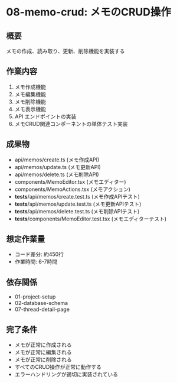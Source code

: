 # 08-memo-crud: メモのCRUD操作

## 概要
メモの作成、読み取り、更新、削除機能を実装する

## 作業内容
1. メモ作成機能
2. メモ編集機能
3. メモ削除機能
4. メモ表示機能
5. API エンドポイントの実装
6. メモCRUD関連コンポーネントの単体テスト実装

## 成果物
- api/memos/create.ts (メモ作成API)
- api/memos/update.ts (メモ更新API)
- api/memos/delete.ts (メモ削除API)
- components/MemoEditor.tsx (メモエディター)
- components/MemoActions.tsx (メモアクション)
- __tests__/api/memos/create.test.ts (メモ作成APIテスト)
- __tests__/api/memos/update.test.ts (メモ更新APIテスト)
- __tests__/api/memos/delete.test.ts (メモ削除APIテスト)
- __tests__/components/MemoEditor.test.tsx (メモエディターテスト)

## 想定作業量
- コード差分: 約450行
- 作業時間: 6-7時間

## 依存関係
- 01-project-setup
- 02-database-schema
- 07-thread-detail-page

## 完了条件
- メモが正常に作成される
- メモが正常に編集される
- メモが正常に削除される
- すべてのCRUD操作が正常に動作する
- エラーハンドリングが適切に実装されている